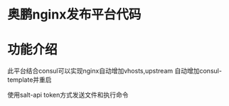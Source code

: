 # 奥鹏nginx发布平台代码
# 功能介绍

此平台结合consul可以实现nginx自动增加vhosts,upstream
自动增加consul-template并重启

使用salt-api token方式发送文件和执行命令